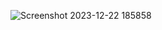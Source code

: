 ![Screenshot 2023-12-22 185858](https://github.com/12imthi/day17/assets/110447839/298644e3-a0da-4623-925b-f4b398a7767b)
